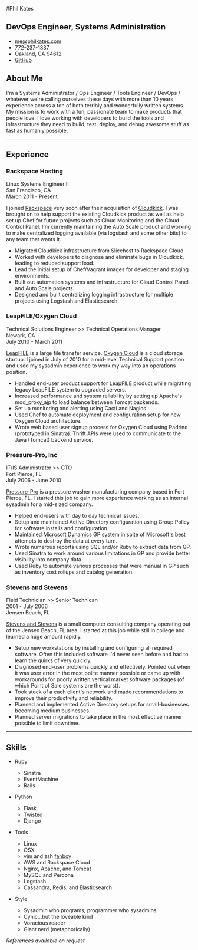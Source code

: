 #Phil Kates
## DevOps Engineer, Systems Administration

- [me@philkates.com](mailto:me@philkates.com)  
- 772-237-1337  
- Oakland, CA 94612  
- [GitHub](http://github.com/philk)  

About Me
-----------

I'm a Systems Administrator / Ops Engineer / Tools Engineer / DevOps / whatever we're calling ourselves these days with more than 10 years experience across a ton of both terribly and wonderfully written systems. My mission is to work with a fun, passionate team to make products that people love. I love working with developers to build the tools and infrastructure they need to build, test, deploy, and debug awesome stuff as fast as humanly possible.

* * *

Experience
---------------
### Rackspace Hosting
Linux Systems Engineer II  
San Francisco, CA  
March 2011 - Present  

I joined [Rackspace](http://rackspace.com) very soon after their acquisition of [Cloudkick](http://cloudkick.com). I was brought on to help support the existing Cloudkick product as well as help set up Chef for future projects such as Cloud Monitoring and the Cloud Control Panel. I'm currently maintaining the Auto Scale product and working to make centralized logging available (via logstash and some other bits) to any team that wants it.

* Migrated Cloudkick infrastructure from Slicehost to Rackspace Cloud.
* Worked with developers to diagnose and eliminate bugs in Cloudkick, leading to reduced support load.
* Lead the initial setup of Chef/Vagrant images for developer and staging environments.
* Built out automation systems and infrastructure for Cloud Control Panel and Auto Scale projects.
* Designed and built centralizing logging infrastructure for multiple projects using Logstash and Elasticsearch.

### LeapFILE/Oxygen Cloud
Technical Solutions Engineer >> Technical Operations Manager  
Newark, CA  
July 2010 - March 2011  

[LeapFILE](http://www.leapfile.com) is a large file transfer service. [Oxygen Cloud](http://oxygencloud.com) is a cloud storage startup. I joined in July of 2010 for a mid-level Technical Support position and used my sysadmin experience to work my way into an operations position.

* Handled end-user product support for LeapFILE product while migrating legacy LeapFILE system to upgraded servers.
* Increased performance and system reliability by setting up Apache's mod_proxy_ajp to load balance between Tomcat backends.
* Set up monitoring and alerting using Cacti and Nagios.
* Used Chef to automate deployment and configuration setup for new Oxygen Cloud architecture.
* Wrote web based user signup process for Oxygen Cloud using Padrino (prototyped in Sinatra). Thrift APIs were used to communicate to the Java (Tomcat) backend service.

### Pressure-Pro, Inc
IT/IS Administrator >> CTO  
Fort Pierce, FL  
July 2006 - June 2010  

[Pressure-Pro](http://www.pressure-pro.com) is a pressure washer manufacturing company based in Fort Pierce, FL. I started this job to gain more experience working as an internal sysadmin for a mid-sized company.

* Helped end-users with day to day technical issues.
* Setup and maintained Active Directory configuration using Group Policy for software installs and configuration.
* Maintained [Microsoft Dynamics GP](http://www.microsoft.com/en-us/dynamics/products/gp-overview.aspx) system in spite of Microsoft's best attempts to destroy the data at every turn.
* Wrote numerous reports using SQL and/or Ruby to extract data from GP.
* Used Sinatra to work around various limitations in GP and provide better visibility into company data.
* Used Ruby to automate various processes that were manual in GP such as inventory cost rollups and catalog generation.

### Stevens and Stevens
Field Technician >> Senior Technican  
2001 - July 2006  
Jensen Beach, FL  

[Stevens and Stevens](http://stevensandstevens.com/) is a small computer consulting company operating out of the Jensen Beach, FL area. I started at this job while still in college and learned a huge amount rapidly.

* Setup new workstations by installing and configuring all required software. Often this included software I'd never seen before and had to learn the quirks of very quickly.
* Diagnosed end-user problems quickly and effectively. Pointed out when it was user error in the most polite manner possible or came up with workarounds for poorly written vertical market software packages (of which Point of Sale systems are the worst).
* Took stock of a each client's network and made recommendations to improve their productivity and reliability.
* Planned and implemented Active Directory setups for small-businesses becoming medium businesses.
* Planned server migrations to take place in the most effective manner possible to limit downtime.

* * *

Skills
----------------

* Ruby
  * Sinatra
  * EventMachine
  * Rails

* Python
  * Flask
  * Twisted
  * Django

* Tools
  * Linux
  * OSX
  * vim and zsh [fanboy][1]
  * AWS and Rackspace Cloud
  * Nginx, Apache, and Tomcat
  * MySQL and Percona
  * Logstash
  * Cassandra, Redis, and Elasticsearch

* Style
  * Sysadmin who programs; programmer who sysadmins
  * Cynic...but the loveable kind
  * Voracious reader
  * Giant nerd (metaphorically)

_References available on request._  

[1]: http://github.com/philk/dotfiles
